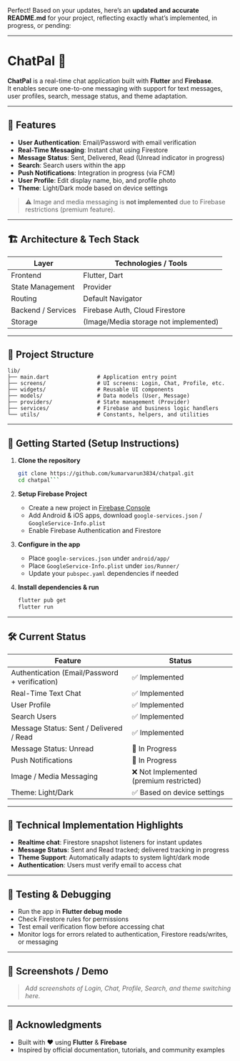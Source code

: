 Perfect! Based on your updates, here’s an **updated and accurate README.md** for your project, reflecting exactly what’s implemented, in progress, or pending:

---

# ChatPal 🚀

**ChatPal** is a real-time chat application built with **Flutter** and **Firebase**.  
It enables secure one-to-one messaging with support for text messages, user profiles, search, message status, and theme adaptation.

---

## 🧩 Features

- **User Authentication**: Email/Password with email verification  
- **Real-Time Messaging**: Instant chat using Firestore  
- **Message Status**: Sent, Delivered, Read (Unread indicator in progress)  
- **Search**: Search users within the app  
- **Push Notifications**: Integration in progress (via FCM)  
- **User Profile**: Edit display name, bio, and profile photo  
- **Theme**: Light/Dark mode based on device settings  

> ⚠️ Image and media messaging is **not implemented** due to Firebase restrictions (premium feature).  

---

## 🏗 Architecture & Tech Stack

| Layer | Technologies / Tools |
|---|------------------------|
| Frontend | Flutter, Dart |
| State Management | Provider |
| Routing | Default Navigator |
| Backend / Services | Firebase Auth, Cloud Firestore |
| Storage | (Image/Media storage not implemented) |

---

## 📂 Project Structure
```
lib/
├── main.dart               # Application entry point
├── screens/                # UI screens: Login, Chat, Profile, etc.
├── widgets/                # Reusable UI components
├── models/                 # Data models (User, Message)
├── providers/              # State management (Provider)
├── services/               # Firebase and business logic handlers
└── utils/                  # Constants, helpers, and utilities
```
---

## 🔧 Getting Started (Setup Instructions)

1. **Clone the repository**  
   ```bash
   git clone https://github.com/kumarvarun3834/chatpal.git
   cd chatpal```

2. **Setup Firebase Project**

    * Create a new project in [Firebase Console](https://console.firebase.google.com)
    * Add Android & iOS apps, download `google-services.json` / `GoogleService-Info.plist`
    * Enable Firebase Authentication and Firestore

3. **Configure in the app**

    * Place `google-services.json` under `android/app/`
    * Place `GoogleService-Info.plist` under `ios/Runner/`
    * Update your `pubspec.yaml` dependencies if needed

4. **Install dependencies & run**

   ```bash
   flutter pub get
   flutter run
   ```

---

## 🛠 Current Status

| Feature                                        | Status                                 |
| ---------------------------------------------- | -------------------------------------- |
| Authentication (Email/Password + verification) | ✅ Implemented                          |
| Real-Time Text Chat                            | ✅ Implemented                          |
| User Profile                                   | ✅ Implemented                          |
| Search Users                                   | ✅ Implemented                          |
| Message Status: Sent / Delivered / Read        | ✅ Implemented                          |
| Message Status: Unread                         | 🚧 In Progress                         |
| Push Notifications                             | 🚧 In Progress                         |
| Image / Media Messaging                        | ❌ Not Implemented (premium restricted) |
| Theme: Light/Dark                              | ✅ Based on device settings             |

---

## 🧩 Technical Implementation Highlights

* **Realtime chat**: Firestore snapshot listeners for instant updates
* **Message Status**: Sent and Read tracked; delivered tracking in progress
* **Theme Support**: Automatically adapts to system light/dark mode
* **Authentication**: Users must verify email to access chat

---

## 🧪 Testing & Debugging

* Run the app in **Flutter debug mode**
* Check Firestore rules for permissions
* Test email verification flow before accessing chat
* Monitor logs for errors related to authentication, Firestore reads/writes, or messaging

---

## 📸 Screenshots / Demo

> *Add screenshots of Login, Chat, Profile, Search, and theme switching here.*

---

## 🧾 Acknowledgments

* Built with ❤️ using **Flutter** & **Firebase**
* Inspired by official documentation, tutorials, and community examples

